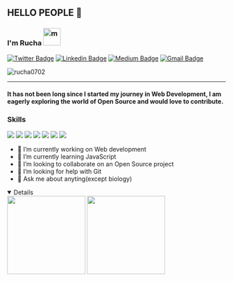 ## HELLO PEOPLE 👋
### I'm Rucha <img width="40px" src="https://i.pinimg.com/originals/0d/a5/cb/0da5cbca5d728a789100439958f50235.gif" alt="m"/>
[![Twitter Badge](https://img.shields.io/badge/@namanhey-30302f?style=flat&logo=instagram&logoColor=white)](https://instagram.com/namanhey)
[![Linkedin Badge](https://img.shields.io/badge/naman360-30302f?style=flat&logo=linkedin)](https://www.linkedin.com/in/naman360/)
[![Medium Badge](https://img.shields.io/badge/naman360-30302f?style=flat&logo=medium)](https://medium.com/@naman360)
[![Gmail Badge](https://img.shields.io/badge/naman.geek@gmail.com-30302f?style=flat&logo=Gmail&logoColor=white)](mailto:naman.geek@gmail.com)
<p align="left"> <img src="https://komarev.com/ghpvc/?username=rucha0702" alt="rucha0702" /> </p>

---

#### It has not been long since I started my journey in Web Development, I am eagerly exploring the world of Open Source and would love to contribute.

### Skills

<p align="left"> <img src="https://img.shields.io/badge/HTML-239120?style=for-the-badge&logo=html5&logoColor=white"/> <img src="https://img.shields.io/badge/CSS-239120?&style=for-the-badge&logo=css3&logoColor=white"/> <img src="https://img.shields.io/badge/JavaScript-F7DF1E?style=for-the-badge&logo=javascript&logoColor=black"/> <img src="https://img.shields.io/badge/C-00599C?style=for-the-badge&logo=c&logoColor=white"/> <img src="https://img.shields.io/badge/C%2B%2B-00599C?style=for-the-badge&logo=c%2B%2B&logoColor=white"/> <img src="https://img.shields.io/badge/Bootstrap-563D7C?style=for-the-badge&logo=bootstrap&logoColor=white"/> <img src="https://img.shields.io/badge/Netlify-00C7B7?style=for-the-badge&logo=netlify&logoColor=white"/> 
</p>

- 🔭 I’m currently working on Web development
- 🌱 I’m currently learning JavaScript
- 👯 I’m looking to collaborate on an Open Source project
- 🤔 I’m looking for help with Git
- 💬 Ask me about anyting(except biology)



<details open>
<img height="180em" src="https://github-readme-stats.vercel.app/api?username=rucha0702&show_icons=true&hide_border=true&&count_private=true&include_all_commits=true" />
<img height="180em" src="https://github-readme-stats.vercel.app/api/top-langs/?username=rucha0702&exclude_repo=KNN-Image-Classification&show_icons=true&hide_border=true&layout=compact&langs_count=8"/>
 </details>
<!--
**rucha0702/rucha0702** is a ✨ _special_ ✨ repository because its `README.md` (this file) appears on your GitHub profile.


Here are some ideas to get you started:

- 🔭 I’m currently working on Web development
- 🌱 I’m currently learning JavaScript
- 👯 I’m looking to collaborate on an Open Source project
- 🤔 I’m looking for help with Git
- 💬 Ask me about space 
- 📫 How to reach me: ...
- 😄 Pronouns: ...
- ⚡ Fun fact: I hate cats
-->

